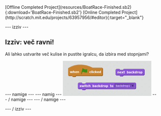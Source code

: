 <div class="p-hero-buttons">
 [Offline Completed Project](resources/BoatRace-Finished.sb2){:download='BoatRace-Finished.sb2'}
 [Online Completed Project](http://scratch.mit.edu/projects/63957956/#editor){:target="_blank"}
</div>

\--- izziv \---

## Izziv: več ravni!

Ali lahko ustvarite več kulise in pustite igralcu, da izbira med stopnjami?

\--- namige \--- \--- namig \--- ![screenshot](images/boat-levels-blocks.png) \--- / namige \--- \--- / namige \---

\--- / izziv \---